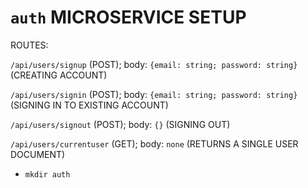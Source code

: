 # `auth` MICROSERVICE SETUP

ROUTES:

`/api/users/signup` (POST); body: `{email: string; password: string}` (CREATING ACCOUNT)

`/api/users/signin` (POST); body: `{email: string; password: string}` (SIGNING IN TO EXISTING ACCOUNT)

`/api/users/signout` (POST); body: `{}` (SIGNING OUT)

`/api/users/currentuser` (GET); body: `none` (RETURNS A SINGLE USER DOCUMENT)

- `mkdir auth`

